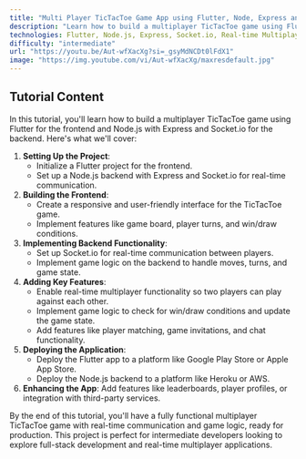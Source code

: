 ```yaml
---
title: "Multi Player TicTacToe Game App using Flutter, Node, Express and Socket - Full Stack Development"
description: "Learn how to build a multiplayer TicTacToe game using Flutter for the frontend and Node.js with Express and Socket.io for the backend. This tutorial covers real-time multiplayer functionality, game logic, and deployment."
technologies: Flutter, Node.js, Express, Socket.io, Real-time Multiplayer, Fullstack Development
difficulty: "intermediate"
url: "https://youtu.be/Aut-wfXacXg?si=_gsyMdNCDt0lFdX1"
image: "https://img.youtube.com/vi/Aut-wfXacXg/maxresdefault.jpg"
---
```


## Tutorial Content

In this tutorial, you'll learn how to build a multiplayer TicTacToe game using Flutter for the frontend and Node.js with Express and Socket.io for the backend. Here's what we'll cover:

1. **Setting Up the Project**:
   - Initialize a Flutter project for the frontend.
   - Set up a Node.js backend with Express and Socket.io for real-time communication.
2. **Building the Frontend**:
   - Create a responsive and user-friendly interface for the TicTacToe game.
   - Implement features like game board, player turns, and win/draw conditions.
3. **Implementing Backend Functionality**:
   - Set up Socket.io for real-time communication between players.
   - Implement game logic on the backend to handle moves, turns, and game state.
4. **Adding Key Features**:
   - Enable real-time multiplayer functionality so two players can play against each other.
   - Implement game logic to check for win/draw conditions and update the game state.
   - Add features like player matching, game invitations, and chat functionality.
5. **Deploying the Application**:
   - Deploy the Flutter app to a platform like Google Play Store or Apple App Store.
   - Deploy the Node.js backend to a platform like Heroku or AWS.
6. **Enhancing the App**: Add features like leaderboards, player profiles, or integration with third-party services.

By the end of this tutorial, you'll have a fully functional multiplayer TicTacToe game with real-time communication and game logic, ready for production. This project is perfect for intermediate developers looking to explore full-stack development and real-time multiplayer applications.